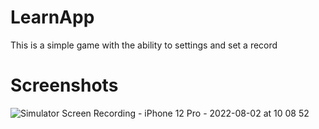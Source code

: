 # LearnApp
This is a simple game with the ability to settings and set a record

# Screenshots
![Simulator Screen Recording - iPhone 12 Pro - 2022-08-02 at 10 08 52](https://user-images.githubusercontent.com/55765369/182313892-ad450ac7-9fc1-4003-846e-fcb8bec70454.gif)
